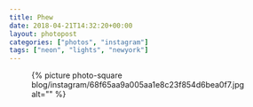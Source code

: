 ```yaml
---
title: Phew
date: 2018-04-21T14:32:20+00:00
layout: photopost
categories: ["photos", "instagram"]
tags: ["neon", "lights", "newyork"]
---
```


<figure class="photo photo--square">
  {% picture photo-square blog/instagram/68f65aa9a005aa1e8c23f854d6bea0f7.jpg alt="" %}
</figure>


